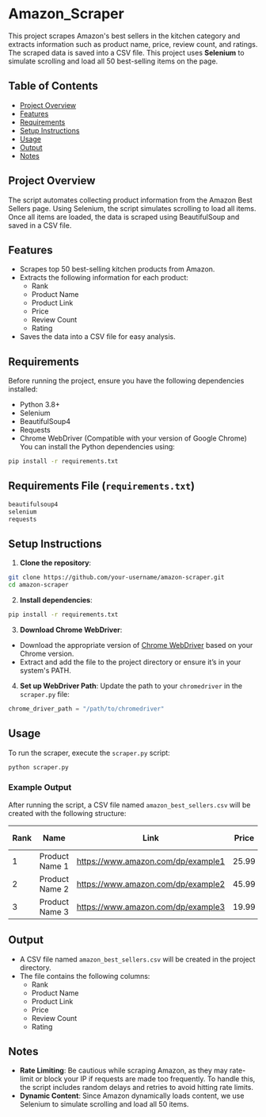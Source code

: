 # Amazon_Scraper
This project scrapes Amazon's best sellers in the kitchen category and extracts information such as product name, price, review count, and ratings. The scraped data is saved into a CSV file. This project uses **Selenium** to simulate scrolling and load all 50 best-selling items on the page.
## Table of Contents
- [Project Overview](#Project-Overview)
- [Features](#Features)
- [Requirements](#Requirements)
- [Setup Instructions](#Setup-Instructions)
- [Usage](#Usage)
- [Output](#Output)
- [Notes](#Notes)
## Project Overview
The script automates collecting product information from the Amazon Best Sellers page. Using Selenium, the script simulates scrolling to load all items. Once all items are loaded, the data is scraped using BeautifulSoup and saved in a CSV file.
## Features
- Scrapes top 50 best-selling kitchen products from Amazon.
- Extracts the following information for each product:
  - Rank
  - Product Name
  - Product Link
  - Price
  - Review Count
  - Rating
- Saves the data into a CSV file for easy analysis.
## Requirements
Before running the project, ensure you have the following dependencies installed:
- Python 3.8+
- Selenium
- BeautifulSoup4
- Requests
- Chrome WebDriver (Compatible with your version of Google Chrome)
You can install the Python dependencies using:
```bash
pip install -r requirements.txt
```
## Requirements File (`requirements.txt`)
```txt
beautifulsoup4
selenium
requests
```
## Setup Instructions
1. **Clone the repository**:
```bash
git clone https://github.com/your-username/amazon-scraper.git
cd amazon-scraper
```
2. **Install dependencies**:
```bash
pip install -r requirements.txt
```
3. **Download Chrome WebDriver**:
- Download the appropriate version of [Chrome WebDriver](https://developer.chrome.com/docs/chromedriver/downloads) based on your Chrome version.
- Extract and add the file to the project directory or ensure it’s in your system's PATH.
4. **Set up WebDriver Path**:
Update the path to your `chromedriver` in the `scraper.py` file:
```python
chrome_driver_path = "/path/to/chromedriver"
```
## Usage
To run the scraper, execute the `scraper.py` script:
```bash
python scraper.py
```
### Example Output
After running the script, a CSV file named `amazon_best_sellers.csv` will be created with the following structure:

| Rank | Name           | Link                               | Price | Review Count | Rating |
| ---- | -------------- | ---------------------------------- | ----- | ------------ | ------ |
| 1    | Product Name 1 | https://www.amazon.com/dp/example1 | 25.99 | 1,234        |	4.7    |
| 2    | Product Name 2 | https://www.amazon.com/dp/example2 | 45.99 | 567	        | 4.5    |
| 3    | Product Name 3 | https://www.amazon.com/dp/example3 | 19.99 | 890	        | 4.3    |
## Output
- A CSV file named `amazon_best_sellers.csv` will be created in the project directory.
- The file contains the following columns:
  - Rank
  - Product Name
  - Product Link
  - Price
  - Review Count
  - Rating
## Notes
- **Rate Limiting**: Be cautious while scraping Amazon, as they may rate-limit or block your IP if requests are made too frequently. To handle this, the script includes random delays and retries to avoid hitting rate limits.
- **Dynamic Content**: Since Amazon dynamically loads content, we use Selenium to simulate scrolling and load all 50 items.
